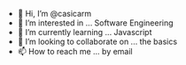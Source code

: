 - 👋 Hi, I’m @casicarm
- 👀 I’m interested in ... Software Engineering
- 🌱 I’m currently learning ... Javascript
- 💞️ I’m looking to collaborate on ... the basics
- 📫 How to reach me ... by email

<!---
casicarm/casicarm is a ✨ special ✨ repository because its `README.md` (this file) appears on your GitHub profile.
You can click the Preview link to take a look at your changes.
--->
